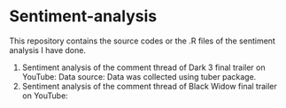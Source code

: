 # Sentiment-analysis
This repository contains the source codes or the .R files of the sentiment analysis I have done.

1. Sentiment analysis of the comment thread of Dark 3 final trailer on YouTube:
  Data source: Data was collected using tuber package.
2. Sentiment analysis of the comment thread of Black Widow final trailer on YouTube:
	
